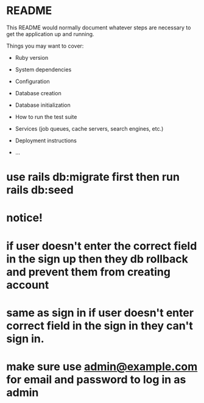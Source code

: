 # README

This README would normally document whatever steps are necessary to get the
application up and running.

Things you may want to cover:

* Ruby version

* System dependencies

* Configuration

* Database creation

* Database initialization

* How to run the test suite

* Services (job queues, cache servers, search engines, etc.)

* Deployment instructions

* ...
# use rails db:migrate first then run rails db:seed

# notice!
# if user doesn't enter the correct field in the sign up then they db rollback and prevent them from creating account
# same as sign in if user doesn't enter correct field in the sign in they can't sign in.
# make sure use admin@example.com for email and password to log in as admin